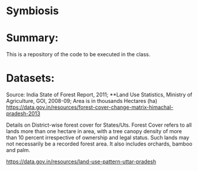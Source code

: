 # Symbiosis

# Summary:
This is a repository of the code to be executed in the class.

# Datasets:
Source: India State of Forest Report, 2011; **Land Use Statistics, Ministry of Agriculture, GOI, 2008-09; Area is in thousands Hectares (ha)
https://data.gov.in/resources/forest-cover-change-matrix-himachal-pradesh-2013

Details on District-wise forest cover for States/Uts. Forest Cover refers to all lands more than one hectare in area, with a tree canopy density of more than 10 percent irrespective of ownership and legal status. Such lands may not necessarily be a recorded forest area. It also includes orchards, bamboo and palm.

https://data.gov.in/resources/land-use-pattern-uttar-pradesh
